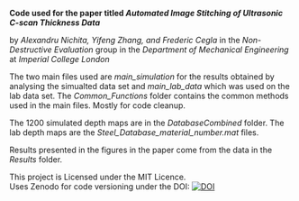 **Code used for the paper titled _Automated Image Stitching of Ultrasonic C-scan Thickness Data_**


by _Alexandru Nichita, Yifeng Zhang, and Frederic Cegla_
in the _Non-Destructive Evaluation_ group in the _Department of Mechanical Engineering_ at _Imperial College London_


The two main files used are _main_simulation_ for the results obtained by analysing the simualted data set and _main_lab_data_ which was used on the lab data set.
The _Common_Functions_ folder contains the common methods used in the main files. Mostly for code cleanup. 

The 1200 simulated depth maps are in the _DatabaseCombined_ folder.
The lab depth maps are the _Steel_Database_material_number.mat_ files. 

Results presented in the figures in the paper come from the data in the _Results_ folder.

This project is Licensed under the MIT Licence.  
Uses Zenodo for code versioning under the DOI: [![DOI](https://zenodo.org/badge/954127526.svg)](https://doi.org/10.5281/zenodo.15947367)
